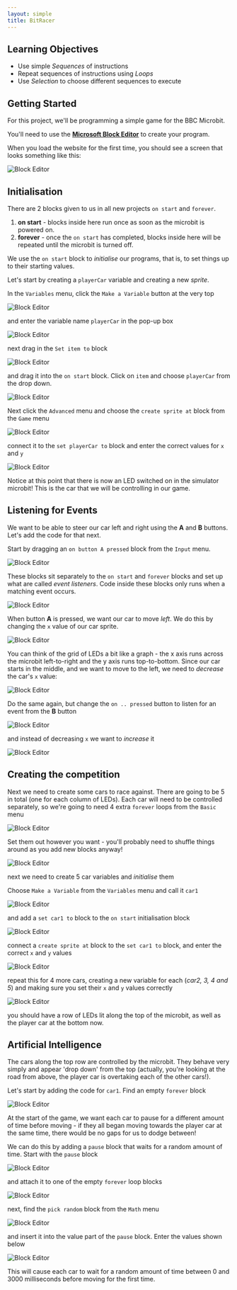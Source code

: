 ```yaml
---
layout: simple
title: BitRacer
---
```


## Learning Objectives

* Use simple *Sequences* of instructions
* Repeat sequences of instructions using *Loops*
* Use *Selection* to choose different sequences to execute

## Getting Started

For this project, we'll be programming a simple game for the BBC Microbit.

You'll need to use the **[Microsoft Block Editor](https://makecode.microbit.org/)** to create your program.

When you load the website for the first time, you should see a screen that looks something like this:

![Block Editor](resources/01.png)

## Initialisation

There are 2 blocks given to us in all new projects `on start` and `forever`.

1. **on start** - blocks inside here run once as soon as the microbit is powered on.
2. **forever** - once the `on start` has completed, blocks inside here will be repeated until the microbit is turned off.

We use the `on start` block to *initialise* our programs, that is, to set things up to their starting values.

Let's start by creating a `playerCar` variable and creating a new *sprite*.

In the `Variables` menu, click the `Make a Variable` button at the very top

![Block Editor](resources/02.png)

and enter the variable name `playerCar` in the pop-up box

![Block Editor](resources/03.png)

next drag in the `Set item to` block

![Block Editor](resources/02.png)

and drag it into the `on start` block. Click on `item` and choose `playerCar` from the drop down.

![Block Editor](resources/04.png)

Next click the `Advanced` menu and choose the `create sprite at` block from the `Game` menu

![Block Editor](resources/05.png)

connect it to the `set playerCar to` block and enter the correct values for `x` and `y`

![Block Editor](resources/06.png)

Notice at this point that there is now an LED switched on in the simulator microbit! This is the car that we will be controlling in our game.

## Listening for Events

We want to be able to steer our car left and right using the **A** and **B** buttons. Let's add the code for that next.

Start by dragging an `on button A pressed` block from the `Input` menu. 

![Block Editor](resources/07.png)

These blocks sit separately to the `on start` and `forever` blocks and set up what are called *event listeners*. Code inside these blocks only runs when a matching event occurs.

![Block Editor](resources/08.png)

When button **A** is pressed, we want our car to move *left*. We do this by changing the `x` value of our car sprite. 

![Block Editor](resources/09.png)

You can think of the grid of LEDs a bit like a graph - the x axis runs across the microbit left-to-right and the y axis runs top-to-bottom. Since our car starts in the middle, and we want to move to the left, we need to *decrease* the car's `x` value:

![Block Editor](resources/10.png)

Do the same again, but change the `on .. pressed` button to listen for an event from the **B** button

![Block Editor](resources/11.png)

and instead of decreasing `x` we want to *increase* it

![Block Editor](resources/12.png)

## Creating the competition

Next we need to create some cars to race against. There are going to be 5 in total (one for each column of LEDs). Each car will need to be controlled separately, so we're going to need 4 extra `forever` loops from the `Basic` menu

![Block Editor](resources/13.png)

Set them out however you want - you'll probably need to shuffle things around as you add new blocks anyway!

![Block Editor](resources/14.png)

next we need to create 5 car variables and *initialise* them

Choose `Make a Variable` from the `Variables` menu and call it `car1`

![Block Editor](resources/15.png)

and add a `set car1 to` block to the `on start` initialisation block

![Block Editor](resources/16.png)

connect a `create sprite at` block to the `set car1 to` block, and enter the correct `x` and `y` values

![Block Editor](resources/17.png)

repeat this for 4 more cars, creating a new variable for each (*car2, 3, 4 and 5*) and making sure you set their `x` and `y` values correctly

![Block Editor](resources/18.png)

you should have a row of LEDs lit along the top of the microbit, as well as the player car at the bottom now.

## Artificial Intelligence

The cars along the top row are controlled by the microbit. They behave very simply and appear 'drop down' from the top (actually, you're looking at the road from above, the player car is overtaking each of the other cars!).

Let's start by adding the code for `car1`. Find an empty `forever` block

![Block Editor](resources/19.png)

At the start of the game, we want each car to pause for a different amount of time before moving - if they all began moving towards the player car at the same time, there would be no gaps for us to dodge between!

We can do this by adding a `pause` block that waits for a random amount of time. Start with the `pause` block

![Block Editor](resources/20.png)

and attach it to one of the empty `forever` loop blocks

![Block Editor](resources/21.png)

next, find the `pick random` block from the `Math` menu

![Block Editor](resources/22.png)

and insert it into the value part of the `pause` block. Enter the values shown below

![Block Editor](resources/23.png)

This will cause each car to wait for a random amount of time between 0 and 3000 milliseconds before moving for the first time.